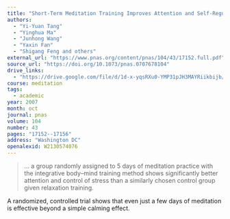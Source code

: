 ```yaml
---
title: "Short-Term Meditation Training Improves Attention and Self-Regulation"
authors:
  - "Yi-Yuan Tang"
  - "Yinghua Ma"
  - "Junhong Wang"
  - "Yaxin Fan"
  - "Shigang Feng and others"
external_url: "https://www.pnas.org/content/pnas/104/43/17152.full.pdf"
source_url: "https://doi.org/10.1073/pnas.0707678104"
drive_links:
  - "https://drive.google.com/file/d/1d-x-yqsRXu0-YMP31pJH3MAYRiikbijb/view?usp=drivesdk"
course: meditation
tags:
  - academic
year: 2007
month: oct
journal: pnas
volume: 104
number: 43
pages: "17152--17156"
address: "Washington DC"
openalexid: W2130574076
---
```


> … a group randomly assigned to 5 days of meditation practice with the integrative body–mind training method shows significantly better attention and control of stress than a similarly chosen control group given relaxation training.

A randomized, controlled trial shows that even just a few days of meditation is effective beyond a simple calming effect.
